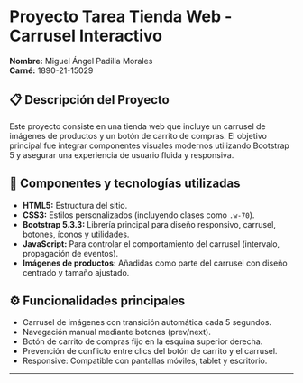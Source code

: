 # Proyecto Tarea Tienda Web - Carrusel Interactivo

**Nombre:** Miguel Ángel Padilla Morales  
**Carné:** 1890-21-15029

## 📋 Descripción del Proyecto

Este proyecto consiste en una tienda web que incluye un carrusel de imágenes de productos y un botón de carrito de compras. El objetivo principal fue integrar componentes visuales modernos utilizando Bootstrap 5 y asegurar una experiencia de usuario fluida y responsiva.

## 🧩 Componentes y tecnologías utilizadas

- **HTML5:** Estructura del sitio.
- **CSS3:** Estilos personalizados (incluyendo clases como `.w-70`).
- **Bootstrap 5.3.3:** Librería principal para diseño responsivo, carrusel, botones, íconos y utilidades.
- **JavaScript:** Para controlar el comportamiento del carrusel (intervalo, propagación de eventos).
- **Imágenes de productos:** Añadidas como parte del carrusel con diseño centrado y tamaño ajustado.

## ⚙️ Funcionalidades principales

- Carrusel de imágenes con transición automática cada 5 segundos.
- Navegación manual mediante botones (prev/next).
- Botón de carrito de compras fijo en la esquina superior derecha.
- Prevención de conflicto entre clics del botón de carrito y el carrusel.
- Responsive: Compatible con pantallas móviles, tablet y escritorio.

---

